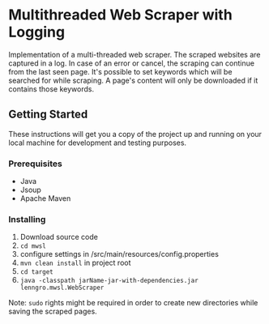 # Multithreaded Web Scraper with Logging

Implementation of a multi-threaded web scraper. The scraped websites are captured in a log. In case of an error or cancel, the scraping can continue from the last seen page. It's possible to set keywords which will be searched for while scraping. A page's content will only be downloaded if it contains those keywords.

## Getting Started

These instructions will get you a copy of the project up and running on your local machine for development and testing purposes.

### Prerequisites

- Java
- Jsoup
- Apache Maven

### Installing

1. Download source code
2. `cd mwsl`
3. configure settings in /src/main/resources/config.properties
4. `mvn clean install` in project root
5. `cd target`
6. `java -classpath jarName-jar-with-dependencies.jar lenngro.mwsl.WebScraper`

Note: `sudo` rights might be required in order to create new directories while saving the scraped pages.
